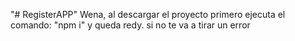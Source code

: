 "# RegisterAPP" 
Wena, al descargar el proyecto primero ejecuta el comando: "npm i" y queda redy. si no te va a tirar un error 

